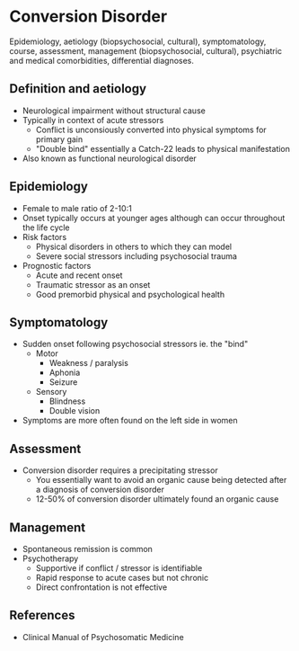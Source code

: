 # Conversion Disorder

Epidemiology, aetiology (biopsychosocial, cultural), symptomatology, course, assessment, management (biopsychosocial, cultural), psychiatric and medical comorbidities, differential diagnoses.

## Definition and aetiology
- Neurological impairment without structural cause
- Typically in context of acute stressors
  - Conflict is unconsiously converted into physical symptoms for primary gain
  - "Double bind" essentially a Catch-22 leads to physical manifestation
- Also known as functional neurological disorder


## Epidemiology
- Female to male ratio of 2-10:1
- Onset typically occurs at younger ages although can occur throughout the life cycle
- Risk factors
  - Physical disorders in others to which they can model
  - Severe social stressors including psychosocial trauma
- Prognostic factors
  - Acute and recent onset
  - Traumatic stressor as an onset
  - Good premorbid physical and psychological health

## Symptomatology
- Sudden onset following psychosocial stressors ie. the "bind"
  - Motor
    - Weakness / paralysis
    - Aphonia
    - Seizure
  - Sensory
    - Blindness
    - Double vision
- Symptoms are more often found on the left side in women


## Assessment
- Conversion disorder requires a precipitating stressor
  - You essentially want to avoid an organic cause being detected after a diagnosis of conversion disorder
  - 12-50% of conversion disorder ultimately found an organic cause

## Management
- Spontaneous remission is common
- Psychotherapy
  - Supportive if conflict / stressor is identifiable
  - Rapid response to acute cases but not chronic
  - Direct confrontation is not effective

## References
- Clinical Manual of Psychosomatic Medicine